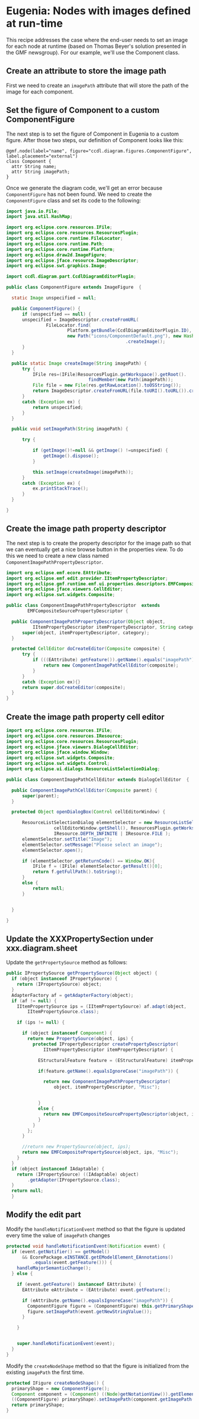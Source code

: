 # Eugenia: Nodes with images defined at run-time

This recipe addresses the case where the end-user needs to set an image for each node at runtime (based on Thomas Beyer's solution presented in the GMF newsgroup). For our example, we'll use the Component class.

## Create an attribute to store the image path

First we need to create an `imagePath` attribute that will store the path of the image for each component.

## Set the figure of Component to a custom ComponentFigure

The next step is to set the figure of Component in Eugenia to a custom figure. After those two steps, our definition of Component looks like this:

```emf
@gmf.node(label="name", figure="ccdl.diagram.figures.ComponentFigure", label.placement="external")
class Component {
  attr String name;
  attr String imagePath;
}
```

Once we generate the diagram code, we'll get an error because `ComponentFigure` has not been found. We need to create the `ComponentFigure` class and set its code to the following:

```java
import java.io.File;
import java.util.HashMap;

import org.eclipse.core.resources.IFile;
import org.eclipse.core.resources.ResourcesPlugin;
import org.eclipse.core.runtime.FileLocator;
import org.eclipse.core.runtime.Path;
import org.eclipse.core.runtime.Platform;
import org.eclipse.draw2d.ImageFigure;
import org.eclipse.jface.resource.ImageDescriptor;
import org.eclipse.swt.graphics.Image;

import ccdl.diagram.part.CcdlDiagramEditorPlugin;

public class ComponentFigure extends ImageFigure  {

  static Image unspecified = null;

  public ComponentFigure() {
      if (unspecified == null) {
      unspecified = ImageDescriptor.createFromURL(
               FileLocator.find(
                       Platform.getBundle(CcdlDiagramEditorPlugin.ID),
                       new Path("icons/ComponentDefault.png"), new HashMap()))
                                             .createImage();
      }
  }

  public static Image createImage(String imagePath) {
      try {
          IFile res=(IFile)ResourcesPlugin.getWorkspace().getRoot().
                               findMember(new Path(imagePath));
          File file = new File(res.getRawLocation().toOSString());
          return ImageDescriptor.createFromURL(file.toURI().toURL()).createImage();
      }
      catch (Exception ex) {
          return unspecified;
      }
  }

  public void setImagePath(String imagePath) {

      try {

          if (getImage()!=null && getImage() !=unspecified) {
              getImage().dispose();
          }

          this.setImage(createImage(imagePath));
      }
      catch (Exception ex) {
          ex.printStackTrace();
      }
  }

}
```

## Create the image path property descriptor


The next step is to create the property descriptor for the image path so that we can eventually get a nice browse button in the properties view. To do this we need to create a new class named `ComponentImagePathPropertyDescriptor`.

```java
import org.eclipse.emf.ecore.EAttribute;
import org.eclipse.emf.edit.provider.IItemPropertyDescriptor;
import org.eclipse.gmf.runtime.emf.ui.properties.descriptors.EMFCompositeSourcePropertyDescriptor;
import org.eclipse.jface.viewers.CellEditor;
import org.eclipse.swt.widgets.Composite;

public class ComponentImagePathPropertyDescriptor  extends
        EMFCompositeSourcePropertyDescriptor {

  public ComponentImagePathPropertyDescriptor(Object object,
          IItemPropertyDescriptor itemPropertyDescriptor, String category) {
      super(object, itemPropertyDescriptor, category);
  }

  protected CellEditor doCreateEditor(Composite composite) {
      try {
          if (((EAttribute) getFeature()).getName().equals("imagePath")) {
              return new ComponentImagePathCellEditor(composite);
          }
      }
      catch (Exception ex){}
      return super.doCreateEditor(composite);
  }
}
```

## Create the image path property cell editor

```java
import org.eclipse.core.resources.IFile;
import org.eclipse.core.resources.IResource;
import org.eclipse.core.resources.ResourcesPlugin;
import org.eclipse.jface.viewers.DialogCellEditor;
import org.eclipse.jface.window.Window;
import org.eclipse.swt.widgets.Composite;
import org.eclipse.swt.widgets.Control;
import org.eclipse.ui.dialogs.ResourceListSelectionDialog;

public class ComponentImagePathCellEditor extends DialogCellEditor  {

  public ComponentImagePathCellEditor(Composite parent) {
      super(parent);
  }

  protected Object openDialogBox(Control cellEditorWindow) {

      ResourceListSelectionDialog elementSelector = new ResourceListSelectionDialog(
                  cellEditorWindow.getShell(), ResourcesPlugin.getWorkspace().getRoot(),
                  IResource.DEPTH_INFINITE | IResource.FILE );
      elementSelector.setTitle("Image");
      elementSelector.setMessage("Please select an image");
      elementSelector.open();

      if (elementSelector.getReturnCode() == Window.OK){
          IFile f = (IFile) elementSelector.getResult()[0];
          return f.getFullPath().toString();
      }
      else {
          return null;
      }


  }

}
```

## Update the XXXPropertySection under xxx.diagram.sheet

Update the `getPropertySource` method as follows:

```java
public IPropertySource getPropertySource(Object object) {
  if (object instanceof IPropertySource) {
    return (IPropertySource) object;
  }
  AdapterFactory af = getAdapterFactory(object);
  if (af != null) {
    IItemPropertySource ips = (IItemPropertySource) af.adapt(object,
        IItemPropertySource.class);

    if (ips != null) {

      if (object instanceof Component) {
        return new PropertySource(object, ips) {
          protected IPropertyDescriptor createPropertyDescriptor(
              IItemPropertyDescriptor itemPropertyDescriptor) {

            EStructuralFeature feature = (EStructuralFeature) itemPropertyDescriptor.getFeature(object);

            if(feature.getName().equalsIgnoreCase("imagePath")) {

              return new ComponentImagePathPropertyDescriptor(
                  object, itemPropertyDescriptor, "Misc");


            }
            else {
              return new EMFCompositeSourcePropertyDescriptor(object, itemPropertyDescriptor, "Misc");
            }
          }
        };
      }

      //return new PropertySource(object, ips);
      return new EMFCompositePropertySource(object, ips, "Misc");
    }
  }
  if (object instanceof IAdaptable) {
    return (IPropertySource) ((IAdaptable) object)
        .getAdapter(IPropertySource.class);
  }
  return null;
  }
```

## Modify the edit part

Modify the `handleNotificationEvent` method so that the figure is updated every time the value of `imagePath` changes

```java
protected void handleNotificationEvent(Notification event) {
  if (event.getNotifier() == getModel()
      && EcorePackage.eINSTANCE.getEModelElement_EAnnotations()
          .equals(event.getFeature())) {
    handleMajorSemanticChange();
  } else {

    if (event.getFeature() instanceof EAttribute) {
      EAttribute eAttribute = (EAttribute) event.getFeature();

      if (eAttribute.getName().equalsIgnoreCase("imagePath")) {
        ComponentFigure figure = (ComponentFigure) this.getPrimaryShape();
        figure.setImagePath(event.getNewStringValue());
      }

    }


    super.handleNotificationEvent(event);
  }
}
```

Modify the `createNodeShape` method so that the figure is initialized from the existing `imagePath` the first time.

```java
protected IFigure createNodeShape() {
  primaryShape = new ComponentFigure();
  Component component = (Component) ((Node)getNotationView()).getElement();
  ((ComponentFigure) primaryShape).setImagePath(component.getImagePath());
  return primaryShape;
}
```
